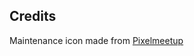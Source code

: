 ## Credits

<div>Maintenance icon made from <a href="https://www.flaticon.com/authors/pixelmeetup" title="Pixelmeetup">Pixelmeetup</a></div>

